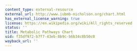 ```yaml
---
content_type: external-resource
external_url: http://www.iubmb-nicholson.org/chart.html
has_external_license_warning: true
license: https://en.wikipedia.org/wiki/All_rights_reserved
status: ''
title: Metabolic Pathways Chart
uid: f35df972-b7f7-43eb-8b9c-b6b34c8b50c0
wayback_url: ''
---
```

